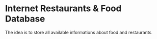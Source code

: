 # Internet Restaurants &amp; Food Database

The idea is to store all available informations about food and restaurants.